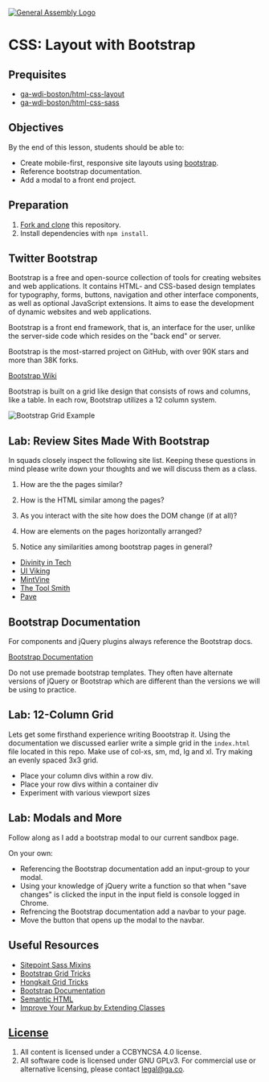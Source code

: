 [![General Assembly Logo](https://camo.githubusercontent.com/1a91b05b8f4d44b5bbfb83abac2b0996d8e26c92/687474703a2f2f692e696d6775722e636f6d2f6b6538555354712e706e67)](https://generalassemb.ly/education/web-development-immersive)

# CSS: Layout with Bootstrap

## Prequisites

-   [ga-wdi-boston/html-css-layout](https://github.com/ga-wdi-boston/html-css-layout)
-   [ga-wdi-boston/html-css-sass](https://github.com/ga-wdi-boston/html-css-sass)

## Objectives

By the end of this lesson, students should be able to:

-   Create mobile-first, responsive site layouts using
    [bootstrap](http://getbootstrap.com).
-   Reference bootstrap documentation.
-   Add a modal to a front end project.

## Preparation

1.  [Fork and clone](https://github.com/ga-wdi-boston/meta/wiki/ForkAndClone)
    this repository.
1.  Install dependencies with `npm install`.

## Twitter Bootstrap

Bootstrap is a free and open-source collection of tools for creating websites
and web applications. It contains HTML- and CSS-based design templates for
typography, forms, buttons, navigation and other interface components, as
well as optional JavaScript extensions. It aims to ease the development of
dynamic websites and web applications.

Bootstrap is a front end framework, that is, an interface for the user, unlike
the server-side code which resides on the "back end" or server.

Bootstrap is the most-starred project on GitHub, with over 90K stars and more
than 38K forks.

[Bootstrap Wiki](https://en.wikipedia.org/wiki/Bootstrap_(front-end_framework))

Bootstrap is built on a grid like design that consists of rows and columns, like
a table. In each row, Bootstrap utilizes a 12 column system.

![Bootstrap Grid Example](https://cloud.githubusercontent.com/assets/8379295/15674757/818a4ff2-270c-11e6-8ad3-9d5825f0c188.png)

## Lab: Review Sites Made With Bootstrap

In squads closely inspect the following site list.  Keeping these questions in
mind please write down your thoughts and we will discuss them as a class.

1.  How are the the pages similar?

1.  How is the HTML similar among the pages?

1.  As you interact with the site how does the DOM change (if at all)?

1.  How are elements on the pages horizontally arranged?

1.  Notice any similarities among bootstrap pages in general?

-   [Divinity in Tech](http://divinityintech.com/)
-   [UI Viking](http://uiviking.com/)
-   [MintVine](https://mintvine.com/)
-   [The Tool Smith](http://thetoolsmith.com/)
-   [Pave](http://pavingtheway.net/)

## Bootstrap Documentation

For components and jQuery plugins always reference the Bootstrap docs.

 [Bootstrap Documentation](http://getbootstrap.com/)

Do not use premade bootstrap templates.
They often have alternate versions of jQuery or Bootstrap which are different
than the versions we will be using to practice.

## Lab: 12-Column Grid

Lets get some firsthand experience writing Boootstrap it.  Using the
documentation we discussed earlier write a simple grid in the `index.html` file
located in this repo.  Make use of col-xs, sm, md, lg and xl. Try making an
evenly spaced 3x3 grid.

-   Place your column divs within a row div.
-   Place your row divs within a container div
-   Experiment with various viewport sizes

## Lab: Modals and More

Follow along as I add a bootstrap modal to our current sandbox page.

On your own:

-   Referencing the Bootstrap documentation add an input-group to your
    modal.
-   Using your knowledge of jQuery write a function so that when "save changes"
    is clicked the input in the input field is console logged in Chrome.
-   Refrencing the Bootstrap documentation add a navbar to your page.
-   Move the button that opens up the modal to the navbar.

## Useful Resources

-   [Sitepoint Sass Mixins](http://www.sitepoint.com/5-useful-sass-mixins-bootstrap/)
-   [Bootstrap Grid Tricks](http://willschenk.com/bootstrap-advanced-grid-tricks/)
-   [Hongkait Grid Tricks](http://www.hongkiat.com/blog/bootstrap-and-sass/)
-   [Bootstrap Documentation](http://getbootstrap.com/)
-   [Semantic HTML](http://stackoverflow.com/a/24765186/402618/)
-   [Improve Your Markup by Extending Classes](https://coderwall.com/p/wixovg/bootstrap-without-all-the-debt)

## [License](LICENSE)

1.  All content is licensed under a CC­BY­NC­SA 4.0 license.
1.  All software code is licensed under GNU GPLv3. For commercial use or
    alternative licensing, please contact legal@ga.co.
